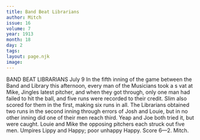 ```yaml
---
title: Band Beat Librarians
author: Mitch
issue: 16
volume: 7
year: 1913
month: 18
day: 2
tags:
layout: page.njk
image:
---
```

BAND BEAT LIBRARIANS    July 9    In the fifth inning of the game between the Band and Library this afternoon, every man of the Musicians took a s vat at Mike, Jingles latest pitcher, and when they got through, only one man had failed to hit the ball, and five runs were recorded to their credit. Slim also scored for them in the first, making six runs in all. The Librarians obtained two runs in the second inning through errors of Josh and Louie, but in no other inning did one of their men reach third. Yeap and Joe both tried it, but were caught. Louie and Mike the opposing pitchers each struck out five men. Umpires Lippy and Happy; poor unhappy Happy. Score 6—2. Mitch.

